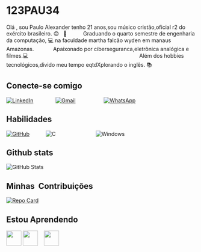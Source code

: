 # 123PAU34

Olá , sou Paulo Alexander tenho 21 anos,sou músico cristão,oficial r2 do exército brasileiro. :blush:   :guitar:    
      Graduando o quarto semestre de engenharia da computação, :computer: na faculdade martha falcão wyden em manaus Amazonas.
            Apaixonado por ciberseguranca,eletrõnica analógica e filmes.:computer:                                                                
          Além dos hobbies tecnológicos,divido meu tempo eqtdXplorando o inglês. :books:

## Conecte-se comigo

[![LinkedIn](https://img.shields.io/badge/LinkedIn-0077B5?style=for-the-badge&logo=linkedin&logoColor=white)](https://www.linkedin.com/in/paulo-pinheiro-12b7581a5?utm_source=share&utm_campaign=share_via&utm_content=profile&utm_medium=android_app) 
             [![Gmail](https://img.shields.io/badge/Gmail-333333?style=for-the-badge&logo=gmail&logoColor=red)](mailto:paulo.ap359@gmail.com) 
                 [![WhatsApp](https://img.shields.io/badge/WhatsApp-25D366?style=for-the-badge&logo=whatsapp&logoColor=white)](https://wa.me/55+92+984659220)



## Habilidades

[![GitHub](https://img.shields.io/badge/GitHub-100000?style=for-the-badge&logo=github&logoColor=white)](https://github.com/123PAU34) 
         ![C](https://img.shields.io/badge/C-00599C?style=for-the-badge&logo=c&logoColor=white)          
                ![Windows](https://img.shields.io/badge/Windows-000?style=for-the-badge&logo=windows&logoColor=2CA5E0)

## Github stats

![GitHub Stats](https://github-readme-stats.vercel.app/api?username=123PAU34&theme=transparent&bg_color=122&border_color=40A5DC&show_icons=true&icon_color=50A5DC&title_color=E94D5F&text_color=EEB)

## Minhas  Contribuições

[![Repo Card](https://github-readme-stats.vercel.app/api/pin/?username=123PAU34&repo=dio-lab-open-source&bg_color=122&border_color=30A3DC&show_icons=true&icon_color=50A5DC&title_color=E94D5F&text_color=EEB)](https://github.com/123PAU34/dio-lab-open-source)

## Estou Aprendendo

<img loading="lazy" src="https://cdn.jsdelivr.net/gh/devicons/devicon/icons/git/git-original.svg" width="40" height="40"/>
<img loading="lazy" src="https://cdn.jsdelivr.net/gh/devicons/devicon/icons/linux/linux-original.svg" width="40" height="40"/>
   <img loading="lazy" src="https://cdn.jsdelivr.net/gh/devicons/devicon/icons/python/python-original.svg" width="40" height="40"/>
